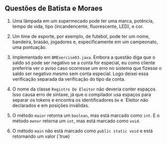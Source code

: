 ## Questões de Batista e Moraes

1. Uma lâmpada em um supermecado pode ter uma marca, potência, tempo de vida, tipo (incandencente, fluorescente, LED), e
   cor.
2. Um time de esporte, por exemplo, de futebol, pode ter um nome, bandeira, brasão, jogadores e, especificamente em um
   campeonato, uma pontuação.
3. Implementado em `BMExercise03.java`. Embora a questão diga que o saldo só pode ser negativo se a conta for
   especial, eu como cliente preferiria ver o aviso caso ocorresse um erro no sistema que fizesse o saldo ser negativo
   mesmo
   sem conta especial. Logo deixei essa verificação separada da verificação do tipo da conta.


7. O nome da classe `Registro De Eleitor` não deveria conter espaços. Isso causa erro de sintaxe, já que o compilador
   usa espaços para separar os tokens e encontra os identificadores `De` e `Eleitor não declarados e em posições
   inválidas.
8. O método `maior` retorna um `boolean`, mas está marcado como `int`. E o método `menor` retorna um `int`, mas está
   marcado como `void`.
9. O método `main` não está marcado como `public static void` e está retornando um valor (`true)